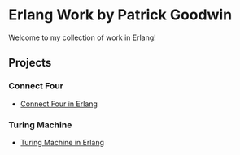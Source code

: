 # Erlang Work by Patrick Goodwin
Welcome to my collection of work in Erlang!

## Projects

### Connect Four
- [Connect Four in Erlang](https://github.com/pattygcoding/Connect-Four-Language-Tree/tree/main/erlang)

### Turing Machine
- [Turing Machine in Erlang](https://github.com/pattygcoding/Turing-Machines/tree/main/Erlang)
